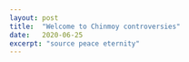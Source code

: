 ```yaml
---
layout: post
title:  "Welcome to Chinmoy controversies"
date:   2020-06-25
excerpt: "source peace eternity"
---
```

